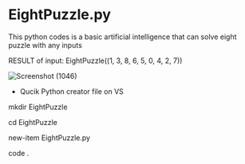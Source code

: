 # EightPuzzle.py
This python codes is a basic artificial intelligence that can solve eight puzzle with any inputs

RESULT of input: EightPuzzle((1, 3, 8, 6, 5, 0, 4, 2, 7))

![Screenshot (1046)](https://user-images.githubusercontent.com/102126445/160235668-2bbf7a2d-035a-42a8-b6d0-87978692c5dd.png)

 - Qucik Python creator file on VS

mkdir EightPuzzle

cd EightPuzzle

new-item EightPuzzle.py

code .
